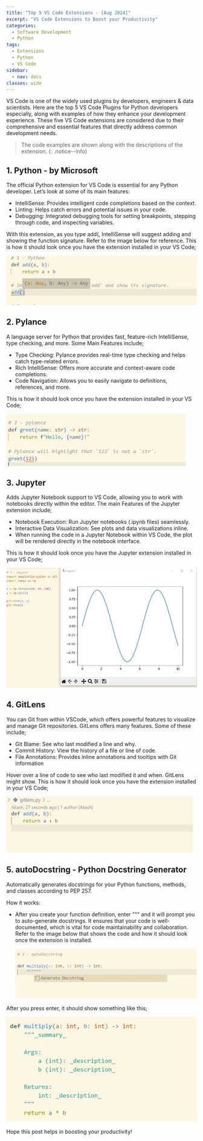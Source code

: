 ```yaml
---
title: "Top 5 VS Code Extensions - [Aug 2024]"
excerpt: "VS Code Extensions to Boost your Productivity"
categories:
  - Software Development
  - Python
tags:
  - Extensions
  - Python
  - VS Code
sidebar:
  - nav: docs
classes: wide
---
```


VS Code is one of the widely used plugins by developers, engineers & data scientists. Here are the top 5 VS Code Plugins for Python developers especially, along with examples of how they enhance your development experience.
These five VS Code extensions are considered due to their comprehensive and essential features that directly address common development needs.

> <span style="font-size:1em;"> The code examples are shown along with the descriptions of the extension. </span>
{: .notice--info}
>

## 1. Python - by Microsoft

The official Python extension for VS Code is essential for any Python developer. Let’s look at some of its main features:

* IntelliSense: Provides intelligent code completions based on the context.
* Linting: Helps catch errors and potential issues in your code.
* Debugging: Integrated debugging tools for setting breakpoints, stepping through code, and inspecting variables.

With this extension, as you type add(, IntelliSense will suggest adding and showing the function signature. Refer to the image below for reference. This is how it should look once you have the extension installed in your VS Code;

  ![](https://github.com/dataasciences/dataasciences.github.io/blob/master/assets/images/python_vscode_plugin.JPG?raw=true)

## 2. Pylance

A language server for Python that provides fast, feature-rich IntelliSense, type checking, and more. Some Main Features include;

* Type Checking: Pylance provides real-time type checking and helps catch type-related errors.
* Rich IntelliSense: Offers more accurate and context-aware code completions.
* Code Navigation: Allows you to easily navigate to definitions, references, and more.

This is how it should look once you have the extension installed in your VS Code;

  ![](https://github.com/dataasciences/dataasciences.github.io/blob/master/assets/images/python_vscode_plugin_pylance.JPG?raw=true)

## 3. Jupyter

Adds Jupyter Notebook support to VS Code, allowing you to work with notebooks directly within the editor. The main Features of the Jupyter extension include;

* Notebook Execution: Run Jupyter notebooks (.ipynb files) seamlessly.
* Interactive Data Visualization: See plots and data visualizations inline.
* When running the code in a Jupyter Notebook within VS Code, the plot will be rendered directly in the notebook interface.

This is how it should look once you have the Jupyter extension installed in your VS Code;

  ![](https://github.com/dataasciences/dataasciences.github.io/blob/master/assets/images/python_vscode_plugin_jupyter.JPG?raw=true)

## 4. GitLens

You can Git from within VSCode, which offers powerful features to visualize and manage Git repositories. GitLens offers many features. Some of these include;

* Git Blame: See who last modified a line and why.
* Commit History: View the history of a file or line of code.
* File Annotations: Provides inline annotations and tooltips with Git information
 
Hover over a line of code to see who last modified it and when. GitLens might show. This is how it should look once you have the extension installed in your VS Code;

  ![](https://github.com/dataasciences/dataasciences.github.io/blob/master/assets/images/python_vscode_plugin_gitlens_new.JPG?raw=true)

## 5. autoDocstring - Python Docstring Generator

Automatically generates docstrings for your Python functions, methods, and classes according to PEP 257.

How it works:

* After you create your function definition, enter """ and it will prompt you to auto-generate docstrings. It ensures that your code is well-documented, which is vital for code maintainability and collaboration. 
Refer to the image below that shows the code and how it should look once the extension is installed.

  ![](https://github.com/dataasciences/dataasciences.github.io/blob/master/assets/images/python_vscode_plugin_autodoc.JPG?raw=true)

After you press enter, it should show something like this;

![](https://github.com/dataasciences/dataasciences.github.io/blob/master/assets/images/python_vscode_plugin_autodoc_function.JPG?raw=true)

Hope this post helps in boosting your productivity! 

